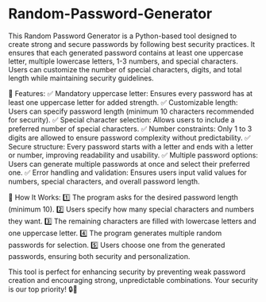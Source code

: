 # Random-Password-Generator
This Random Password Generator is a Python-based tool designed to create strong and secure passwords by following best security practices. It ensures that each generated password contains at least one uppercase letter, multiple lowercase letters, 1-3 numbers, and special characters. Users can customize the number of special characters, digits, and total length while maintaining security guidelines.

🔹 Features:
✅ Mandatory uppercase letter: Ensures every password has at least one uppercase letter for added strength.
✅ Customizable length: Users can specify password length (minimum 10 characters recommended for security).
✅ Special character selection: Allows users to include a preferred number of special characters.
✅ Number constraints: Only 1 to 3 digits are allowed to ensure password complexity without predictability.
✅ Secure structure: Every password starts with a letter and ends with a letter or number, improving readability and usability.
✅ Multiple password options: Users can generate multiple passwords at once and select their preferred one.
✅ Error handling and validation: Ensures users input valid values for numbers, special characters, and overall password length.

🔹 How It Works:
1️⃣ The program asks for the desired password length (minimum 10).
2️⃣ Users specify how many special characters and numbers they want.
3️⃣ The remaining characters are filled with lowercase letters and one uppercase letter.
4️⃣ The program generates multiple random passwords for selection.
5️⃣ Users choose one from the generated passwords, ensuring both security and personalization.

This tool is perfect for enhancing security by preventing weak password creation and encouraging strong, unpredictable combinations. Your security is our top priority! 🔒🚀




